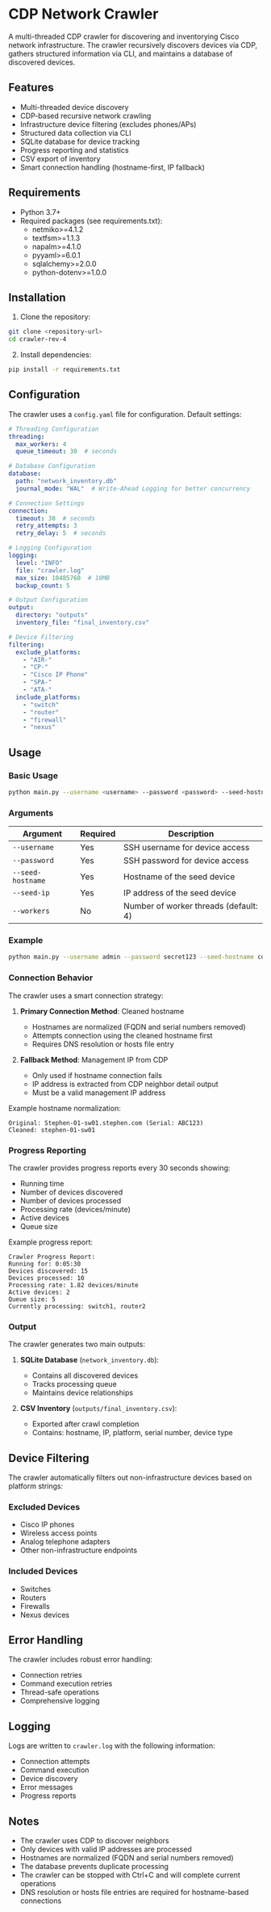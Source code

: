 # CDP Network Crawler

A multi-threaded CDP crawler for discovering and inventorying Cisco network infrastructure. The crawler recursively discovers devices via CDP, gathers structured information via CLI, and maintains a database of discovered devices.

## Features

- Multi-threaded device discovery
- CDP-based recursive network crawling
- Infrastructure device filtering (excludes phones/APs)
- Structured data collection via CLI
- SQLite database for device tracking
- Progress reporting and statistics
- CSV export of inventory
- Smart connection handling (hostname-first, IP fallback)

## Requirements

- Python 3.7+
- Required packages (see requirements.txt):
  - netmiko>=4.1.2
  - textfsm>=1.1.3
  - napalm>=4.1.0
  - pyyaml>=6.0.1
  - sqlalchemy>=2.0.0
  - python-dotenv>=1.0.0

## Installation

1. Clone the repository:
```bash
git clone <repository-url>
cd crawler-rev-4
```

2. Install dependencies:
```bash
pip install -r requirements.txt
```

## Configuration

The crawler uses a `config.yaml` file for configuration. Default settings:

```yaml
# Threading Configuration
threading:
  max_workers: 4
  queue_timeout: 30  # seconds

# Database Configuration
database:
  path: "network_inventory.db"
  journal_mode: "WAL"  # Write-Ahead Logging for better concurrency

# Connection Settings
connection:
  timeout: 30  # seconds
  retry_attempts: 3
  retry_delay: 5  # seconds

# Logging Configuration
logging:
  level: "INFO"
  file: "crawler.log"
  max_size: 10485760  # 10MB
  backup_count: 5

# Output Configuration
output:
  directory: "outputs"
  inventory_file: "final_inventory.csv"

# Device Filtering
filtering:
  exclude_platforms:
    - "AIR-"
    - "CP-"
    - "Cisco IP Phone"
    - "SPA-"
    - "ATA-"
  include_platforms:
    - "switch"
    - "router"
    - "firewall"
    - "nexus"
```

## Usage

### Basic Usage

```bash
python main.py --username <username> --password <password> --seed-hostname <hostname> --seed-ip <ip-address>
```

### Arguments

| Argument | Required | Description |
|----------|----------|-------------|
| `--username` | Yes | SSH username for device access |
| `--password` | Yes | SSH password for device access |
| `--seed-hostname` | Yes | Hostname of the seed device |
| `--seed-ip` | Yes | IP address of the seed device |
| `--workers` | No | Number of worker threads (default: 4) |

### Example

```bash
python main.py --username admin --password secret123 --seed-hostname core-switch1 --seed-ip 192.168.1.1
```

### Connection Behavior

The crawler uses a smart connection strategy:

1. **Primary Connection Method**: Cleaned hostname
   - Hostnames are normalized (FQDN and serial numbers removed)
   - Attempts connection using the cleaned hostname first
   - Requires DNS resolution or hosts file entry

2. **Fallback Method**: Management IP from CDP
   - Only used if hostname connection fails
   - IP address is extracted from CDP neighbor detail output
   - Must be a valid management IP address

Example hostname normalization:
```
Original: Stephen-01-sw01.stephen.com (Serial: ABC123)
Cleaned: stephen-01-sw01
```

### Progress Reporting

The crawler provides progress reports every 30 seconds showing:
- Running time
- Number of devices discovered
- Number of devices processed
- Processing rate (devices/minute)
- Active devices
- Queue size

Example progress report:
```
Crawler Progress Report:
Running for: 0:05:30
Devices discovered: 15
Devices processed: 10
Processing rate: 1.82 devices/minute
Active devices: 2
Queue size: 5
Currently processing: switch1, router2
```

### Output

The crawler generates two main outputs:

1. **SQLite Database** (`network_inventory.db`):
   - Contains all discovered devices
   - Tracks processing queue
   - Maintains device relationships

2. **CSV Inventory** (`outputs/final_inventory.csv`):
   - Exported after crawl completion
   - Contains: hostname, IP, platform, serial number, device type

## Device Filtering

The crawler automatically filters out non-infrastructure devices based on platform strings:

### Excluded Devices
- Cisco IP phones
- Wireless access points
- Analog telephone adapters
- Other non-infrastructure endpoints

### Included Devices
- Switches
- Routers
- Firewalls
- Nexus devices

## Error Handling

The crawler includes robust error handling:
- Connection retries
- Command execution retries
- Thread-safe operations
- Comprehensive logging

## Logging

Logs are written to `crawler.log` with the following information:
- Connection attempts
- Command execution
- Device discovery
- Error messages
- Progress reports

## Notes

- The crawler uses CDP to discover neighbors
- Only devices with valid IP addresses are processed
- Hostnames are normalized (FQDN and serial numbers removed)
- The database prevents duplicate processing
- The crawler can be stopped with Ctrl+C and will complete current operations
- DNS resolution or hosts file entries are required for hostname-based connections 